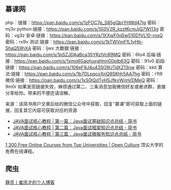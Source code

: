 



## 慕课网



php：链接：https://pan.baidu.com/s/1zFOC7p_S85gQbrYHWd47Ig 密码：mj3v
python:链接：https://pan.baidu.com/s/1G0V2R_kzztKcmJjQ7Wt13g 密码：vg3z
安卓:链接：https://pan.baidu.com/s/1XXwF0q5w510D1VL10-rosQ 密码：rx9v
测试:链接：https://pan.baidu.com/s/1kTWVmFfL1vHb-ShaQ59hXA 密码：ljwx
大数据:链接：https://pan.baidu.com/s/1pSZJDAaBca35YRzlVcR9MQ 密码：6to4
后端:链接：https://pan.baidu.com/s/1xmo6GaohuxgHnnG0pIb63Q 密码：91v0
前段:链接：https://pan.baidu.com/s/106eF9J4u435O9UTdXZ13nw 密码：kkit
算法:链接：https://pan.baidu.com/s/1b7OLpqcxXnQ9SKHr5AA7hg 密码：r1t9
微信:链接：https://pan.baidu.com/s/1xS0IQdTvHSJfkvWimVDMeQ 密码：9m0r
如果发现链接失效，麻烦通过第二、三条消息加我微信好友或者进群，直接分享给你。带来的不便还请谅解。





来源：该简书用户文章后给的微信公众号中获取，回复"慕课"即可获取上面的链接，回复其它内容可获取对应的资源

- [JAVA面试核心教程 | 第一篇：Java面试基础知识点总结 - 简书](https://www.jianshu.com/p/da4f2e675be9 "JAVA面试核心教程 | 第一篇：Java面试基础知识点总结 - 简书")
- [JAVA面试核心教程 | 第二篇：Java面试框架知识点总结 - 简书](https://www.jianshu.com/p/421c9625859a "JAVA面试核心教程 | 第二篇：Java面试框架知识点总结 - 简书")
- [JAVA面试核心教程 | 第三篇：Java面试微服务知识点总结 - 简书](https://www.jianshu.com/p/7558e3fe5103 "JAVA面试核心教程 | 第三篇：Java面试微服务知识点总结 - 简书")



[1,300 Free Online Courses from Top Universities | Open Culture](http://www.openculture.com/freeonlinecourses) 顶尖大学的免费在线课程。

## 爬虫



[静觅丨崔庆才的个人博客](https://cuiqingcai.com/)

